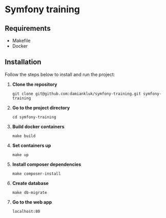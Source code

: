 # Symfony training

## Requirements
- Makefile
- Docker
## Installation

Follow the steps below to install and run the project:

1. **Clone the repository**
    ```
    git clone git@github.com:damiankluk/symfony-training.git symfony-training
    ```
   
2. **Go to the project directory**
    ```
    cd symfony-training
    ```
   
3. **Build docker containers**
    ```
    make build
    ```
   
4. **Set containers up**
    ```
    make up
    ```
5. **Install composer dependencies**
    ```
    make composer-install
    ```
6. **Create database**
    ```
    make db-migrate
    ```
7. **Go to the web app**
    ```
    localhost:80
    ```